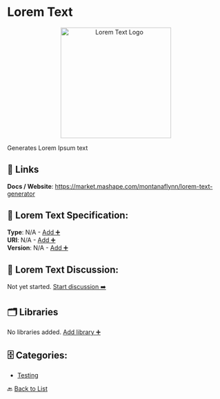 # Lorem Text
<p align="center">
    <img width="256" src="https://raw.githubusercontent.com/apis-list/apis-list/main/apis/lorem-text/logo_256x256.png" alt="Lorem Text Logo"/>
</p>
Generates Lorem Ipsum text

##  🔗 Links
**Docs / Website**: https://market.mashape.com/montanaflynn/lorem-text-generator

## 🧬 Lorem Text Specification:
**Type**: N/A - [Add ➕](https://github.com/apis-list/apis-list/edit/main/apis/lorem-text/lorem-text.yaml)  
**URI**: N/A - [Add ➕](https://github.com/apis-list/apis-list/edit/main/apis/lorem-text/lorem-text.yaml)  
**Version**: N/A - [Add ➕](https://github.com/apis-list/apis-list/edit/main/apis/lorem-text/lorem-text.yaml)

## 💬 Lorem Text Discussion:
Not yet started. [Start discussion ➡️](https://github.com/apis-list/apis-list/discussions/new)

## 🗂️ Libraries

No libraries added. [Add library ➕](https://github.com/apis-list/apis-list/edit/main/apis/lorem-text/lorem-text.yaml)    


## 🗄️ Categories:
- [Testing](https://github.com/apis-list/apis-list#testing-)

🔙  [Back to List](https://github.com/apis-list/apis-list)
